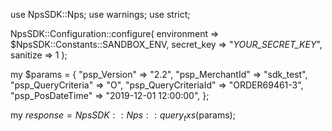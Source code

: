 use NpsSDK::Nps;
use warnings;
use strict;

NpsSDK::Configuration::configure( 
    environment => $NpsSDK::Constants::SANDBOX_ENV,
    secret_key => "_YOUR_SECRET_KEY_",
    sanitize => 1 
    );

my $params = {
    "psp_Version" => "2.2",
    "psp_MerchantId" => "sdk_test",
    "psp_QueryCriteria" => "O",
    "psp_QueryCriteriaId" => "ORDER69461-3",
    "psp_PosDateTime" => "2019-12-01 12:00:00",
};

my $response = NpsSDK::Nps::query_txs($params);